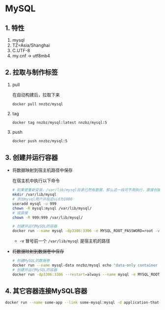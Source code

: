 # MySQL

## 1. 特性

1. mysql
2. TZ=Asia/Shanghai
3. C.UTF-8
4. my.cnf -> utf8mb4

## 2. 拉取与制作标签

1. pull

   在自动构建后，拉取下来

   ```sh
   docker pull nnzbz/mysql
   ```

2. tag

   ```sh
   docker tag nnzbz/mysql:latest nnzbz/mysql:5
   ```

3. push

   ```sh
   docker push nnzbz/mysql:5
   ```

## 3. 创建并运行容器

- 将数据映射到宿主机路径中保存
  
  在宿主机中执行以下命令

  ```sh
  # 如果是重新安装，/var/lib/mysql目录已然有数据，那么这一段可不用执行，直接创建并运行容器就可以了，数据不会被覆盖
  mkdir /var/lib/mysql
  # 添加mysql用户并指定uid为1000
  useradd mysql -u 999
  chown -R mysql:mysql /var/lib/mysql/
  # 或直接
  chown -R 999:999 /var/lib/mysql/
  
  # 创建并运行MySQL的容器
  docker run --name mysql -dp3306:3306 -e MYSQL_ROOT_PASSWORD=root -v /var/lib/mysql:/var/lib/mysql --restart=always  nnzbz/mysql
  ```

  - -v 冒号前一个 `/var/lib/mysql` 是宿主机的路径

- ~~将数据映射到数据卷中保存~~

  ```sh
  # 创建MySQL的数据卷
  docker run --name mysql-data nnzbz/mysql echo "data-only container for MySQL"
  # 创建并运行MySQL的容器
  docker run -dp3306:3306 --restart=always --name mysql -e MYSQL_ROOT_PASSWORD=root --volumes-from mysql-data nnzbz/mysql
  ```

## 4. 其它容器连接MySQL容器

```sh
docker run --name some-app --link some-mysql:mysql -d application-that-uses-mysql
```

